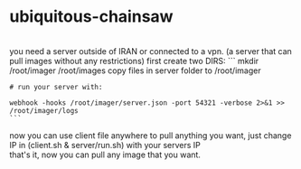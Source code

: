 # ubiquitous-chainsaw

<br>
you need a server outside of IRAN or connected to a vpn. (a server that can pull images without any restrictions)
first create two DIRS:
    ```
    mkdir /root/imager /root/images
    copy files in server folder to /root/imager

    # run your server with:

    webhook -hooks /root/imager/server.json -port 54321 -verbose 2>&1 >> /root/imager/logs
    ``` 
now you can use client file anywhere to pull anything you want, just change IP in (client.sh & server/run.sh) with your servers IP <br>that's it, now you can pull any image that you want.

